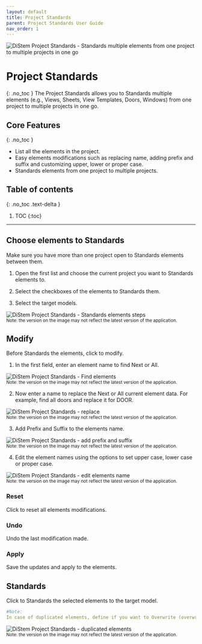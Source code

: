 ```yaml
---
layout: default
title: Project Standards
parent: Project Standards User Guide
nav_order: 1
---
```


![DiStem Project Standards - Standards multiple elements from one project to multiple projects in one go](../../../assets\images\ProjectStandard\Project-Standards_x150.png)  


# Project Standards
{: .no_toc }
The Project Standards allows you to Standards multiple elements (e.g., Views, Sheets, View Templates, Doors, Windows) from one project to multiple projects in one go.

## Core Features
{: .no_toc }
- List all the elements in the project.
- Easy elements modifications such as replacing name, adding prefix and suffix and customizing upper, lower or proper case.
- Standards elements from one project to multiple projects.

## Table of contents
{: .no_toc .text-delta }

1. TOC
{:toc}

---

## Choose elements to Standards

Make sure you have more than one project open to Standards elements between them.

1. Open the first list and choose the current project you want to Standards elements to.

2. Select the checkboxes of the elements to Standards them.

3. Select the target models.

![DiStem Project Standards - Standards elements steps](../../../assets\images\ProjectStandard\DS-SelectElements.gif)  
<sub>Note: the version on the image may not reflect the latest version of the application.</sub>

## Modify

Before Standards the elements, click to modify.

1. In the first field, enter an element name to find Next or All.

![DiStem Project Standards - Find elements](../../../assets\images\ProjectStandard\DS-Find.gif)  
<sub>Note: the version on the image may not reflect the latest version of the application.</sub>

2. Now enter a name to replace the Next or All current element data. For example, find all doors and replace it for DOOR.

![DiStem Project Standards - replace](../../../assets\images\ProjectStandard\DS-Replace.gif)  
<sub>Note: the version on the image may not reflect the latest version of the application.</sub>

3. Add Prefix and Suffix to the elements name.

![DiStem Project Standards - add prefix and suffix](../../../assets\images\ProjectStandard\DS-PrefixSuffix.gif)  
<sub>Note: the version on the image may not reflect the latest version of the application.</sub>

4. Edit the element names using the options to set upper case, lower case or proper case.

![DiStem Project Standards - edit elements name](../../../assets\images\ProjectStandard\DS-Edit.gif)  
<sub>Note: the version on the image may not reflect the latest version of the application.</sub>

### Reset

Click to reset all elements modifications.

### Undo

Undo the last modification made.

### Apply

Save the updates and apply to the elements.

## Standards

Click to Standards the selected elements to the target model.

```yaml
#Note:
In case of duplicated elements, define if you want to Overwrite (overwrite the existing version, or overwrite the existing version and its parameters values ), Skip or choose Manually the elements to overwrite.
```

![DiStem Project Standards - duplicated elements](../../../assets\images\ProjectStandard\DS-DuplicatedElement.png)  
<sub>Note: the version on the image may not reflect the latest version of the application.</sub>